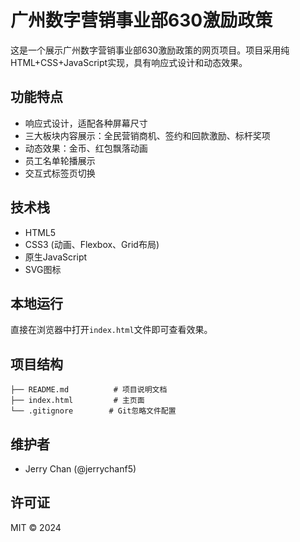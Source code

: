 # 广州数字营销事业部630激励政策

这是一个展示广州数字营销事业部630激励政策的网页项目。项目采用纯HTML+CSS+JavaScript实现，具有响应式设计和动态效果。

## 功能特点

- 响应式设计，适配各种屏幕尺寸
- 三大板块内容展示：全民营销商机、签约和回款激励、标杆奖项
- 动态效果：金币、红包飘落动画
- 员工名单轮播展示
- 交互式标签页切换

## 技术栈

- HTML5
- CSS3 (动画、Flexbox、Grid布局)
- 原生JavaScript
- SVG图标

## 本地运行

直接在浏览器中打开`index.html`文件即可查看效果。

## 项目结构

```
├── README.md          # 项目说明文档
├── index.html         # 主页面
└── .gitignore        # Git忽略文件配置
```

## 维护者

- Jerry Chan (@jerrychanf5)

## 许可证

MIT © 2024 